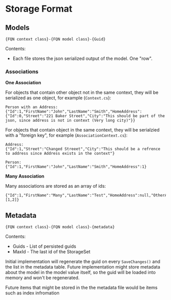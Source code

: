# Storage Format

## Models

`{FQN context class}-{FQN model class}-{Guid}`

Contents:

* Each file stores the json serialized output of the model. One "row".

### Associations

**One Association**

For objects that contain other object not in the same context, they will be serialized as one object, for example (`Context.cs`):

```
Person with an Address:
{"Id":1,"FirstName":"John","LastName":"Smith","HomeAddress":{"Id":0,"Street":"221 Baker Street","City":"This should be part of the json, since address is not in context (Very long city)"}}
```

For objects that contain object in the same context, they will be serialzied with a "foreign key", for example (`AssociationContext.cs`):

```
Address:
{"Id":1,"Street":"Changed Streeet","City":"This should be a refrence to address since Address exists in the context"}

Person:
{"Id":1,"FirstName":"John","LastName":"Smith","HomeAddress":1}

```

**Many Association**

Many associations are stored as an array of ids:

```
{"Id":1,"FirstName":"Many","LastName":"Test","HomeAddress":null,"OtherAddresses":[1,2]}
```

## Metadata

`{FQN context class}-{FQN model class}-{metadata}`

Contents:

* Guids - List of persisted guids
* MaxId - The last id of the StorageSet

Initial implementation will regenerate the guid on every `SaveChanges()` and the list in the metadata table. Future implementation might store metadata about the model in the model value itself, so the guid will be loaded into memory and won't be regenerated.  

Future items that might be stored in the the metadata file would be items such as index infromation